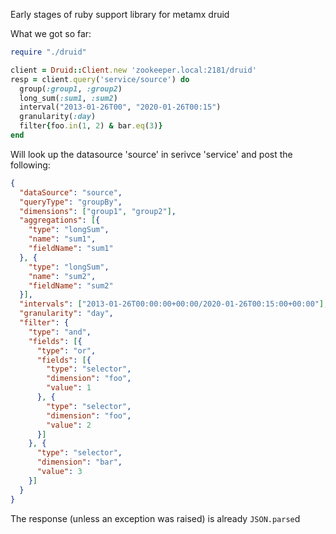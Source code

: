 Early stages of ruby support library for metamx druid

What we got so far:

```ruby
require "./druid"

client = Druid::Client.new 'zookeeper.local:2181/druid'
resp = client.query('service/source') do
  group(:group1, :group2)
  long_sum(:sum1, :sum2)
  interval("2013-01-26T00", "2020-01-26T00:15")
  granularity(:day)
  filter{foo.in(1, 2) & bar.eq(3)}
end
```

Will look up the datasource 'source' in serivce 'service' and post the following:

```json
{
  "dataSource": "source",
  "queryType": "groupBy",
  "dimensions": ["group1", "group2"],
  "aggregations": [{
    "type": "longSum",
    "name": "sum1",
    "fieldName": "sum1"
  }, {
    "type": "longSum",
    "name": "sum2",
    "fieldName": "sum2"
  }],
  "intervals": ["2013-01-26T00:00:00+00:00/2020-01-26T00:15:00+00:00"],
  "granularity": "day",
  "filter": {
    "type": "and",
    "fields": [{
      "type": "or",
      "fields": [{
        "type": "selector",
        "dimension": "foo",
        "value": 1
      }, {
        "type": "selector",
        "dimension": "foo",
        "value": 2
      }]
    }, {
      "type": "selector",
      "dimension": "bar",
      "value": 3
    }]
  }
}
```

The response (unless an exception was raised) is already `JSON.parse`d